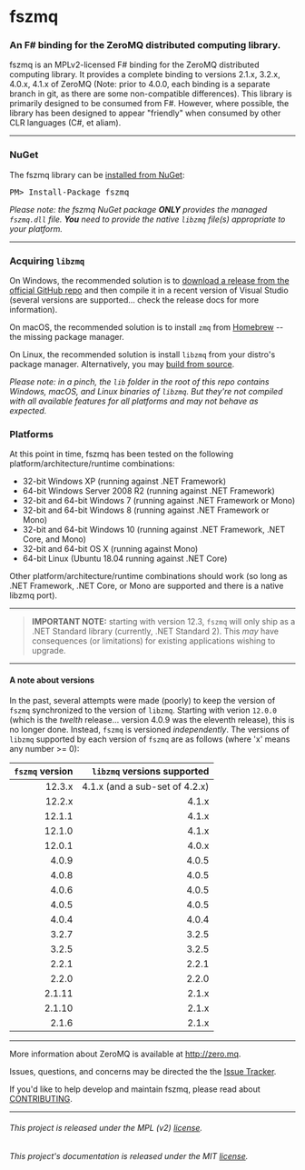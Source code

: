 fszmq
=======================

### An F# binding for the ZeroMQ distributed computing library.

fszmq is an MPLv2-licensed F# binding for the ZeroMQ distributed computing library.
It provides a complete binding to versions 2.1.x, 3.2.x, 4.0.x, 4.1.x of ZeroMQ
(Note: prior to 4.0.0, each binding is a separate branch in git, as there are some non-compatible differences).
This library is primarily designed to be consumed from F#. However, where possible,
the library has been designed to appear "friendly" when consumed by other CLR languages (C#, et aliam).

---------------------------------------------------------------------------

### NuGet

The fszmq library can be [installed from NuGet](https://www.nuget.org/packages/fszmq):

<pre>PM> Install-Package fszmq</pre>

_Please note: the fszmq NuGet package **ONLY** provides the managed `fszmq.dll` file.
**You** need to provide the native `libzmq` file(s) appropriate to your platform._

---------------------------------------------------------------------------

### Acquiring `libzmq`

On Windows, the recommended solution is to [download a release from the official GitHub repo](https://github.com/zeromq/libzmq/releases) and then compile it in a recent version of Visual Studio (several versions are supported... check the release docs for more information).

On macOS, the recommended solution is to install `zmq` from [Homebrew](https://brew.sh/) -- the missing package manager.

On Linux, the recommended solution is install `libzmq` from your distro's package manager. Alternatively, you may [build from source](https://github.com/zeromq/libzmq).

_Please note: in a pinch, the `lib` folder in the root of this repo contains Windows, macOS, and Linux binaries of `libzmq`. But they're not compiled with all available features for all platforms and may not behave as expected._

### Platforms

At this point in time, fszmq has been tested on the following platform/architecture/runtime combinations:
* 32-bit Windows XP (running against .NET Framework)
* 64-bit Windows Server 2008 R2 (running against .NET Framework)
* 32-bit and 64-bit Windows 7 (running against .NET Framework or Mono)
* 32-bit and 64-bit Windows 8 (running against .NET Framework or Mono)
* 32-bit and 64-bit Windows 10 (running against .NET Framework, .NET Core, and Mono)
* 32-bit and 64-bit OS X (running against Mono)
* 64-bit Linux (Ubuntu 18.04 running against .NET Core)

Other platform/architecture/runtime combinations should work (so long as .NET Framework, .NET Core, or Mono are supported and
there is a native libzmq port).

---

> **IMPORTANT NOTE:** starting with version 12.3, `fszmq` will only ship as a .NET Standard library (currently, .NET Standard 2). 
> This _may_ have consequences (or limitations) for existing applications wishing to upgrade.

---

#### A note about versions

In the past, several attempts were made (poorly) to keep the version of `fszmq` synchronized to the version of `libzmq`.
Starting with verion `12.0.0` (which is the _twelth_ release... version 4.0.9 was the eleventh release), this is no longer done. 
Instead, `fszmq` is versioned _independently_. The versions of `libzmq` supported by each version of `fszmq` are as follows
(where 'x' means any number >= 0):

`fszmq` version | `libzmq` versions supported
---------------:|----------------------------:
12.3.x          | 4.1.x (and a sub-set of 4.2.x)
12.2.x          | 4.1.x
12.1.1          | 4.1.x
12.1.0          | 4.1.x
12.0.1          | 4.0.x
4.0.9           | 4.0.5
4.0.8           | 4.0.5
4.0.6           | 4.0.5
4.0.5           | 4.0.5
4.0.4           | 4.0.4
3.2.7           | 3.2.5
3.2.5           | 3.2.5
2.2.1           | 2.2.1
2.2.0           | 2.2.0
2.1.11          | 2.1.x
2.1.10          | 2.1.x
2.1.6           | 2.1.x

---------------------------------------------------------------------------

More information about ZeroMQ is available at http://zero.mq.

Issues, questions, and concerns may be directed the the [Issue Tracker](http://github.com/zeromq/fszmq/issues).

If you'd like to help develop and maintain fszmq, please read about [CONTRIBUTING](CONTRIBUTING.md).

---------------------------------------------------------------------------

###### This project is released under the MPL (v2) [license](LICENSE.txt).
###### This project's documentation is released under the MIT [license](docs/files/LICENSE.txt).
